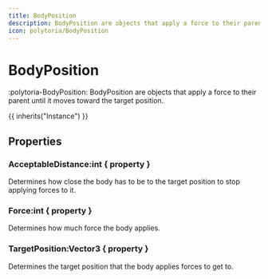 ```yaml
---
title: BodyPosition
description: BodyPosition are objects that apply a force to their parent until it moves toward the target position.
icon: polytoria/BodyPosition
---
```


# BodyPosition

:polytoria-BodyPosition: BodyPosition are objects that apply a force to their parent until it moves toward the target position.

{{ inherits("Instance") }}

## Properties

### AcceptableDistance:int { property }

Determines how close the body has to be to the target position to stop applying forces to it.

### Force:int { property }

Determines how much force the body applies.

### TargetPosition:Vector3 { property }

Determines the target position that the body applies forces to get to.
